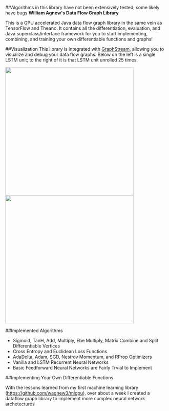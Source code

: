 ##Algorithms in this library have not been extensively tested; some likely have bugs
**William Agnew's Data Flow Graph Library**

This is a GPU accelerated Java data flow graph library in the same vein as TensorFlow and Theano. It contains all the differentiation, evaluation, and Java superclass/interface framework for you to start implementing, combining, and training your own differentiable functions and graphs! 

##Visualization
This library is integrated with <a href="http://graphstream-project.org/">GraphStream</a>, allowing you to visualize and debug your data flow graphs. Below on the left is a single LSTM unit; to the right of it is that LSTM unit unrolled 25 times.

<img src="https://github.com/wagnew/ComputeGraph/tree/master/ComputeGraph/data/LSTM.jpg" width="400"> 

<img src="https://github.com/wagnew/ComputeGraph/tree/master/ComputeGraph/data/LSTMU25.jpg" width="400">

##Implemented Algorithms
* Sigmoid, TanH, Add, Multiply, Ebe Multiply, Matrix Combine and Split Differentiable Vertices
* Cross Entropy and Euclidean Loss Functions
* AdaDelta, Adam, SGD, Nestrov Momentum, and RProp Optimizers
* Vanilla and LSTM Recurrent Neural Networks
* Basic Feedforward Neural Networks are Fairly Trvial to Implement

##Implementing Your Own Differentiable Functions

With the lessons learned from my first machine learning library (https://github.com/wagnew3/mlgpu), over about a week I created a dataflow graph library to implement more complex neural network archetectures